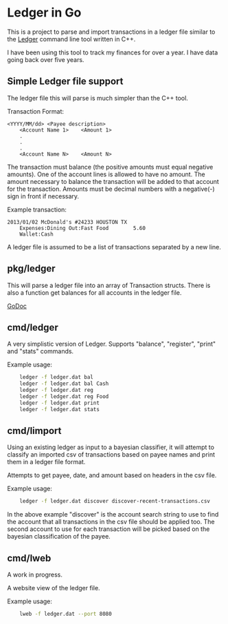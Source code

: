 # Ledger in Go

This is a project to parse and import transactions in a ledger file similar
to the [Ledger](http://ledger-cli.org) command line tool written in C++.

I have been using this tool to track my finances for over a year. I have data
going back over five years.

## Simple Ledger file support

The ledger file this will parse is much simpler than the C++ tool.

Transaction Format:

    <YYYY/MM/dd> <Payee description>
        <Account Name 1>    <Amount 1>
        .
        .
        .
        <Account Name N>    <Amount N>
 
The transaction must balance (the positive amounts must equal negative amounts).
One of the account lines is allowed to have no amount. The amount necessary
to balance the transaction will be added to that account for the transaction.
Amounts must be decimal numbers with a negative(-) sign in front if necessary.

Example transaction:

    2013/01/02 McDonald's #24233 HOUSTON TX
        Expenses:Dining Out:Fast Food        5.60
        Wallet:Cash

A ledger file is assumed to be a list of transactions separated by a new line.


## pkg/ledger

This will parse a ledger file into an array of Transaction structs.
There is also a function get balances for all accounts in the ledger file.

[GoDoc](http://godoc.org/github.com/howeyc/ledger/pkg/ledger)

## cmd/ledger

A very simplistic version of Ledger.
Supports "balance", "register", "print" and "stats" commands.

Example usage:
```sh
    ledger -f ledger.dat bal
    ledger -f ledger.dat bal Cash
    ledger -f ledger.dat reg
    ledger -f ledger.dat reg Food
    ledger -f ledger.dat print
    ledger -f ledger.dat stats
```

## cmd/limport

Using an existing ledger as input to a bayesian classifier, it will attempt to
classify an imported csv of transactions based on payee names and print them in
a ledger file format. 

Attempts to get payee, date, and amount based on headers in the csv file.

Example usage:
```sh
    ledger -f ledger.dat discover discover-recent-transactions.csv
```

In the above example "discover" is the account search string to use to find
the account that all transactions in the csv file should be applied too. The
second account to use for each transaction will be picked based on the
bayesian classification of the payee.

## cmd/lweb

A work in progress.

A website view of the ledger file.

Example usage:
```sh
    lweb -f ledger.dat --port 8080
```
